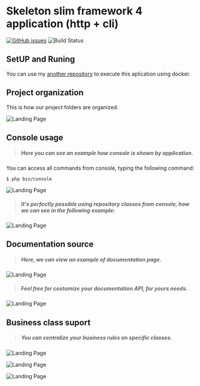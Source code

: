 # Skeleton slim framework 4 application (http + cli)

[![GitHub issues](https://img.shields.io/github/issues/gabrielpcruz/slim?style=plastic)](https://github.com/gabrielpcruz/slim/issues)
![Build Status](https://github.com/gabrielpcruz/slim/actions/workflows/php.yml/badge.svg)

## SetUP and Runing

You can use my [another repository](https://github.com/gabrielpcruz/application-php)
to execute this aplication using docker.

## Project organization

This is how our project folders are organized.

![Landing Page](docs/img/project_organizations_path.png)

## Console usage

> ##### Here you can see an example how console is shown by application.

You can access all commands from console, typing the following command:

```
$ php bin/console 
```

![Landing Page](docs/img/full_console.png)

> ##### It's perfectly possible using repository classes from console, how we can see in the following example:

![Landing Page](docs/img/console_example_command.png)

## Documentation source

> ##### Here, we can view an example of documentation page.

![Landing Page](docs/img/documentation_print.png)

> ##### Feel free for costumize your documentation API, for yours needs.

![Landing Page](docs/img/documentation_print_post_example.png)

## Business class suport

> ##### You can centralize your business rules on specific classes.

![Landing Page](docs/img/code_example_business_class_03.png)

![Landing Page](docs/img/code_example_business_class_01.png)

![Landing Page](docs/img/code_example_business_class_02.png)
